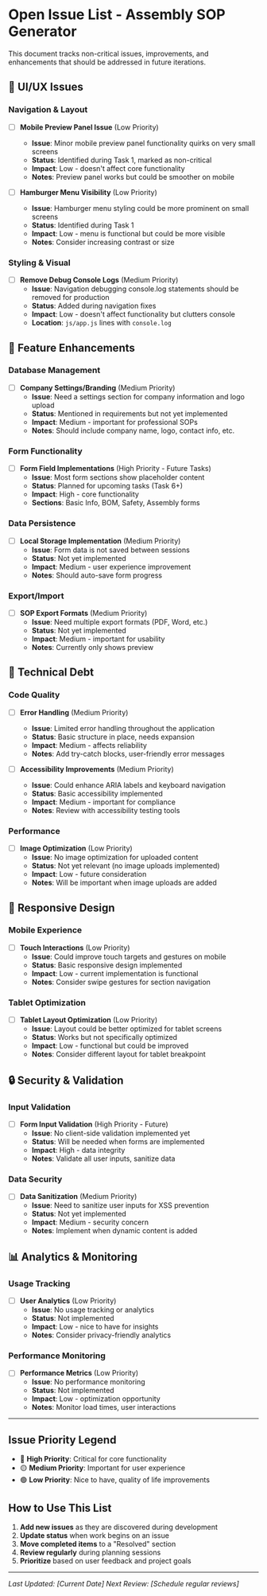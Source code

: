 # Open Issue List - Assembly SOP Generator

This document tracks non-critical issues, improvements, and enhancements that should be addressed in future iterations.

## 🔧 UI/UX Issues

### Navigation & Layout
- [ ] **Mobile Preview Panel Issue** (Low Priority)
  - **Issue**: Minor mobile preview panel functionality quirks on very small screens
  - **Status**: Identified during Task 1, marked as non-critical
  - **Impact**: Low - doesn't affect core functionality
  - **Notes**: Preview panel works but could be smoother on mobile

- [ ] **Hamburger Menu Visibility** (Low Priority)
  - **Issue**: Hamburger menu styling could be more prominent on small screens
  - **Status**: Identified during Task 1
  - **Impact**: Low - menu is functional but could be more visible
  - **Notes**: Consider increasing contrast or size

### Styling & Visual
- [ ] **Remove Debug Console Logs** (Medium Priority)
  - **Issue**: Navigation debugging console.log statements should be removed for production
  - **Status**: Added during navigation fixes
  - **Impact**: Low - doesn't affect functionality but clutters console
  - **Location**: `js/app.js` lines with `console.log`

## 🚀 Feature Enhancements

### Database Management
- [ ] **Company Settings/Branding** (Medium Priority)
  - **Issue**: Need a settings section for company information and logo upload
  - **Status**: Mentioned in requirements but not yet implemented
  - **Impact**: Medium - important for professional SOPs
  - **Notes**: Should include company name, logo, contact info, etc.

### Form Functionality
- [ ] **Form Field Implementations** (High Priority - Future Tasks)
  - **Issue**: Most form sections show placeholder content
  - **Status**: Planned for upcoming tasks (Task 6+)
  - **Impact**: High - core functionality
  - **Sections**: Basic Info, BOM, Safety, Assembly forms

### Data Persistence
- [ ] **Local Storage Implementation** (Medium Priority)
  - **Issue**: Form data is not saved between sessions
  - **Status**: Not yet implemented
  - **Impact**: Medium - user experience improvement
  - **Notes**: Should auto-save form progress

### Export/Import
- [ ] **SOP Export Formats** (Medium Priority)
  - **Issue**: Need multiple export formats (PDF, Word, etc.)
  - **Status**: Not yet implemented
  - **Impact**: Medium - important for usability
  - **Notes**: Currently only shows preview

## 🐛 Technical Debt

### Code Quality
- [ ] **Error Handling** (Medium Priority)
  - **Issue**: Limited error handling throughout the application
  - **Status**: Basic structure in place, needs expansion
  - **Impact**: Medium - affects reliability
  - **Notes**: Add try-catch blocks, user-friendly error messages

- [ ] **Accessibility Improvements** (Medium Priority)
  - **Issue**: Could enhance ARIA labels and keyboard navigation
  - **Status**: Basic accessibility implemented
  - **Impact**: Medium - important for compliance
  - **Notes**: Review with accessibility testing tools

### Performance
- [ ] **Image Optimization** (Low Priority)
  - **Issue**: No image optimization for uploaded content
  - **Status**: Not yet relevant (no image uploads implemented)
  - **Impact**: Low - future consideration
  - **Notes**: Will be important when image uploads are added

## 📱 Responsive Design

### Mobile Experience
- [ ] **Touch Interactions** (Low Priority)
  - **Issue**: Could improve touch targets and gestures on mobile
  - **Status**: Basic responsive design implemented
  - **Impact**: Low - current implementation is functional
  - **Notes**: Consider swipe gestures for section navigation

### Tablet Optimization
- [ ] **Tablet Layout Optimization** (Low Priority)
  - **Issue**: Layout could be better optimized for tablet screens
  - **Status**: Works but not specifically optimized
  - **Impact**: Low - functional but could be improved
  - **Notes**: Consider different layout for tablet breakpoint

## 🔒 Security & Validation

### Input Validation
- [ ] **Form Input Validation** (High Priority - Future)
  - **Issue**: No client-side validation implemented yet
  - **Status**: Will be needed when forms are implemented
  - **Impact**: High - data integrity
  - **Notes**: Validate all user inputs, sanitize data

### Data Security
- [ ] **Data Sanitization** (Medium Priority)
  - **Issue**: Need to sanitize user inputs for XSS prevention
  - **Status**: Not yet implemented
  - **Impact**: Medium - security concern
  - **Notes**: Implement when dynamic content is added

## 📊 Analytics & Monitoring

### Usage Tracking
- [ ] **User Analytics** (Low Priority)
  - **Issue**: No usage tracking or analytics
  - **Status**: Not implemented
  - **Impact**: Low - nice to have for insights
  - **Notes**: Consider privacy-friendly analytics

### Performance Monitoring
- [ ] **Performance Metrics** (Low Priority)
  - **Issue**: No performance monitoring
  - **Status**: Not implemented
  - **Impact**: Low - optimization opportunity
  - **Notes**: Monitor load times, user interactions

---

## Issue Priority Legend
- 🔴 **High Priority**: Critical for core functionality
- 🟡 **Medium Priority**: Important for user experience
- 🟢 **Low Priority**: Nice to have, quality of life improvements

## How to Use This List
1. **Add new issues** as they are discovered during development
2. **Update status** when work begins on an issue
3. **Move completed items** to a "Resolved" section
4. **Review regularly** during planning sessions
5. **Prioritize** based on user feedback and project goals

---

*Last Updated: [Current Date]*
*Next Review: [Schedule regular reviews]* 
